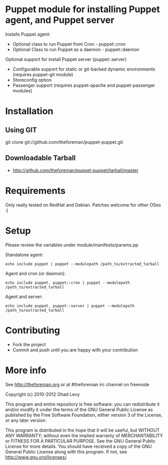 # Puppet module for installing Puppet agent, and Puppet server

Installs Puppet agent:

  * Optional class to run Puppet from Cron   - puppet::cron
  * Optional Class to run Puppet as a daemon - puppet::daemon

Optional support for install Puppet server (puppet::server)

  * Configurable support for static or git-backed dynamic environments (requires puppet-git module)
  * Storeconfig option
  * Passenger support (requires puppet-apache and puppet-passenger modules)

# Installation

## Using GIT

git clone git://github.com/theforeman/puppet-puppet.git

## Downloadable Tarball

  * http://github.com/theforeman/puppet-puppet/tarball/master

# Requirements

Only really tested on RedHat and Debian. Patches welcome for other OSes :)

# Setup

Please review the variables under module/manifests/params.pp

Standalone agent:

    echo include puppet | puppet --modulepath /path_to/extracted_tarball

Agent and cron (or daemon):

    echo include puppet, puppet::cron | puppet --modulepath /path_to/extracted_tarball

Agent and server:

    echo include puppet, puppet::server | puppet --modulepath /path_to/extracted_tarball

# Contributing

* Fork the project
* Commit and push until you are happy with your contribution

# More info

See http://theforeman.org or at #theforeman irc channel on freenode

Copyright (c) 2010-2012 Ohad Levy

This program and entire repository is free software: you can redistribute it and/or modify
it under the terms of the GNU General Public License as published by
the Free Software Foundation, either version 3 of the License, or
any later version.

This program is distributed in the hope that it will be useful,
but WITHOUT ANY WARRANTY; without even the implied warranty of
MERCHANTABILITY or FITNESS FOR A PARTICULAR PURPOSE.  See the
GNU General Public License for more details.
You should have received a copy of the GNU General Public License
along with this program.  If not, see <http://www.gnu.org/licenses/>.
